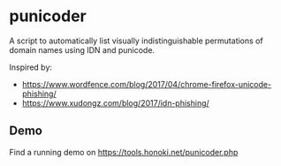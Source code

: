 # punicoder
A script to automatically list visually indistinguishable permutations of domain names using IDN and punicode.

Inspired by:
  - https://www.wordfence.com/blog/2017/04/chrome-firefox-unicode-phishing/
  - https://www.xudongz.com/blog/2017/idn-phishing/

## Demo
Find a running demo on https://tools.honoki.net/punicoder.php
